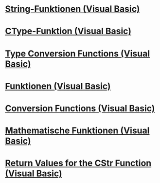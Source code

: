# [String-Funktionen (Visual Basic)](string-functions.md)
# [CType-Funktion (Visual Basic)](ctype-function.md)
# [Type Conversion Functions (Visual Basic)](type-conversion-functions.md)
# [Funktionen (Visual Basic)](index.md)
# [Conversion Functions (Visual Basic)](conversion-functions.md)
# [Mathematische Funktionen (Visual Basic)](math-functions.md)
# [Return Values for the CStr Function (Visual Basic)](return-values-for-the-cstr-function.md)
